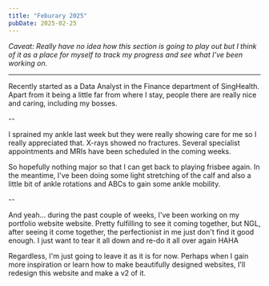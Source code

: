 ```yaml
---
title: "Feburary 2025"
pubDate: 2025-02-25
---
```


_Caveat: Really have no idea how this section is going to play out but I think of it as a place for myself to track my progress and see what I've been working on._

---

Recently started as a Data Analyst in the Finance department of SingHealth. Apart from it being a little far from where I stay, people there are really nice and caring, including my bosses.

--

I sprained my ankle last week but they were really showing care for me so I really appreciated that. X-rays showed no fractures. Several specialist appointments and MRIs have been scheduled in the coming weeks.

So hopefully nothing major so that I can get back to playing frisbee again. In the meantime, I've been doing some light stretching of the calf and also a little bit of ankle rotations and ABCs to gain some ankle mobility.

--

And yeah... during the past couple of weeks, I've been working on my portfolio website website. Pretty fulfilling to see it coming together, but NGL, after seeing it come together, the perfectionist in me just don't find it good enough. I just want to tear it all down and re-do it all over again HAHA

Regardless, I'm just going to leave it as it is for now. Perhaps when I gain more inspiration or learn how to make beautifully designed websites, I'll redesign this website and make a v2 of it.
